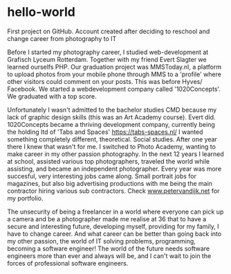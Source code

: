 # hello-world
First project on GitHub. Account created after deciding to reschool and change career from photography to IT

Before I started my photography career, I studied web-development at Grafisch Lyceum Rotterdam. 
Together with my friend Evert Slagter we learned ourselfs PHP. Our graduation project was MMSToday.nl, a platform to upload photos from your mobile phone through MMS to a 'profile' where other visitors could comment on your posts.
This was before Hyves/ Facebook.
We started a webdevelopment company called '1020Concepts'.
We graduated with a top score. 

Unfortunately I wasn't admitted to the bachelor studies CMD because my lack of graphic design skills (this was an Art Academy course). Evert did. 1020Concepts became a thriving development company, currently being the holding ltd of 'Tabs and Spaces' https://tabs-spaces.nl/
I wanted something completely different, theoretical. Social studies. After one year there I knew that wasn't for me. 
I switched to Photo Academy, wanting to make career in my other passion photography. 
In the next 12 years I learned at school, assisted various top photographers, traveled the world while assisting, and became an independent photographer. Every year was more succesful, very interesting jobs came along. Small portrait jobs for magazines, but also big advertising productions with me being the main contractor hiring various sub contractors. 
Check www.petervandijk.net for my portfolio.

The unsecurity of being a freelancer in a world where everyone can pick up a camera and be a photographer made me realise at 36 that to have a secure and interesting future, developing myself, providing for my family, I have to change career.
And what career can be better than going back into my other passion, the world of IT solving problems, programming, becoming a software engineer! The world of the future needs software engineers more than ever and always will be, and I can't wait to join the forces of professional software engineers. 
